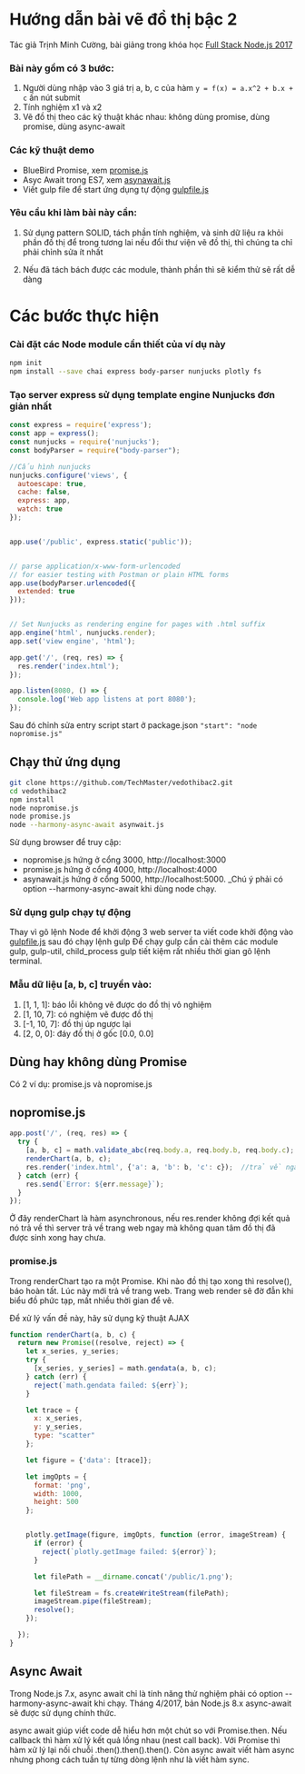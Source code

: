 # Hướng dẫn bài vẽ đồ thị bậc 2

Tác giả Trịnh Minh Cường, bài giảng trong khóa học [Full Stack Node.js 2017](https://techmaster.vn/khoa-hoc/25544/full-stack-nodejs-2017)

### Bài này gồm có 3 bước:
1. Người dùng nhập vào 3 giá trị a, b, c của hàm ```y = f(x) = a.x^2 + b.x + c``` ấn nút submit
2. Tính nghiệm x1 và x2
3. Vẽ đồ thị theo các kỹ thuật khác nhau: không dùng promise, dùng promise, dùng async-await

### Các kỹ thuật demo
- BlueBird Promise, xem [promise.js](https://github.com/TechMaster/vedothibac2/blob/master/promise.js)
- Asyc Await trong ES7, xem [asynawait.js](https://github.com/TechMaster/vedothibac2/blob/master/asynawait.js)
- Viết gulp file để start ứng dụng tự động [gulpfile.js](https://github.com/TechMaster/vedothibac2/blob/master/gulpfile.js)

### Yêu cầu khi làm bài này cần:
1. Sử dụng pattern SOLID, tách phần tính nghiệm, và sinh dữ liệu ra khỏi phần đồ thị để trong tương
lai nếu đổi thư viện vẽ đồ thị, thì chúng ta chỉ phải chỉnh sửa ít nhất

2. Nếu đã tách bách được các module, thành phần thì sẽ kiểm thử sẽ rất dễ dàng


# Các bước thực hiện

### Cài đặt các Node module cần thiết của ví dụ này
```bash
npm init
npm install --save chai express body-parser nunjucks plotly fs
```

### Tạo server express sử dụng template engine Nunjucks đơn giản nhất
```javascript
const express = require('express');
const app = express();
const nunjucks = require('nunjucks');
const bodyParser = require("body-parser");

//Cấu hình nunjucks
nunjucks.configure('views', {
  autoescape: true,
  cache: false,
  express: app,
  watch: true
});


app.use('/public', express.static('public'));


// parse application/x-www-form-urlencoded
// for easier testing with Postman or plain HTML forms
app.use(bodyParser.urlencoded({
  extended: true
}));


// Set Nunjucks as rendering engine for pages with .html suffix
app.engine('html', nunjucks.render);
app.set('view engine', 'html');

app.get('/', (req, res) => {
  res.render('index.html');
});

app.listen(8080, () => {
  console.log('Web app listens at port 8080');
});
```
Sau đó chỉnh sửa entry script start ở package.json
```"start": "node nopromise.js"```

## Chạy thử ứng dụng

```bash
git clone https://github.com/TechMaster/vedothibac2.git
cd vedothibac2
npm install
node nopromise.js
node promise.js
node --harmony-async-await asynwait.js
```
Sử dụng browser để truy cập:

- nopromise.js hứng ở cổng 3000, http://localhost:3000
- promise.js hứng ở cổng 4000, http://localhost:4000
- asynawait.js hứng ở cổng 5000, http://localhost:5000. _Chú ý phải có option --harmony-async-await khi dùng node chạy.

### Sử dụng gulp chạy tự động
Thay vì gõ lệnh Node để khởi động 3 web server ta viết code khởi động vào [gulpfile.js](https://github.com/TechMaster/vedothibac2/blob/master/gulpfile.js) sau đó chạy lệnh gulp
Để chạy gulp cần cài thêm các module gulp, gulp-util, child_process
gulp tiết kiệm rất nhiều thời gian gõ lệnh terminal.

### Mẫu dữ liệu [a, b, c] truyền vào:

1. [1, 1, 1]: báo lỗi không vẽ được do đồ thị vô nghiệm
2. [1, 10, 7]: có nghiệm vẽ được đồ thị
3. [-1, 10, 7]: đồ thị úp ngược lại
4. [2, 0, 0]: đáy đồ thị ở gốc [0.0, 0.0]


## Dùng hay không dùng Promise

Có 2 ví dụ: promise.js và nopromise.js

## nopromise.js
```javascript
app.post('/', (req, res) => {
  try {
    [a, b, c] = math.validate_abc(req.body.a, req.body.b, req.body.c);    
    renderChart(a, b, c);
    res.render('index.html', {'a': a, 'b': b, 'c': c});  //trả về ngay mà không chờ kết quả ảnh đã tạo xong chưa
  } catch (err) {
    res.send(`Error: ${err.message}`);
  }
});
```

Ở đây renderChart là hàm asynchronous, nếu res.render không đợi kết quả nó trả về thì server trả về trang web ngay mà 
không quan tâm đồ thị đã được sinh xong hay chưa.

### promise.js
Trong renderChart tạo ra một Promise. Khi nào đồ thị tạo xong thì resolve(), báo hoàn tất. Lúc này mới trả về trang web.
Trang web render sẽ đờ đẫn khi biểu đồ phức tạp, mất nhiều thời gian để vẽ.

Để xử lý vấn đề này, hãy sử dụng kỹ thuật AJAX

```javascript
function renderChart(a, b, c) {
  return new Promise((resolve, reject) => {
    let x_series, y_series;
    try {
      [x_series, y_series] = math.gendata(a, b, c);
    } catch (err) {
      reject(`math.gendata failed: ${err}`);
    }

    let trace = {
      x: x_series,
      y: y_series,
      type: "scatter"
    };

    let figure = {'data': [trace]};

    let imgOpts = {
      format: 'png',
      width: 1000,
      height: 500
    };


    plotly.getImage(figure, imgOpts, function (error, imageStream) {
      if (error) {
        reject(`plotly.getImage failed: ${error}`);
      }

      let filePath = __dirname.concat('/public/1.png');

      let fileStream = fs.createWriteStream(filePath);
      imageStream.pipe(fileStream);
      resolve();
    });

  });
}
```

## Async Await
Trong Node.js 7.x, async await chỉ là tính năng thử nghiệm phải có option --harmony-async-await khi chạy. Tháng 4/2017, bản Node.js 8.x async-await sẽ được sử dụng 
chính thức.

async await giúp viết code dễ hiểu hơn một chút so với Promise.then. Nếu callback thì hàm xử lý kết quả lồng nhau (nest call back).
Với Promise thì hàm xử lý lại nối chuỗi .then().then().then().
Còn async await viết hàm async nhưng phong cách tuần tự từng dòng lệnh như là viết hàm sync.
